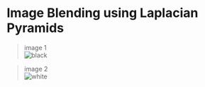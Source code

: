 Image Blending using Laplacian Pyramids
========================================

> image 1    
![black](/black.jpg)

> image 2    
![white](/white.jpg)

